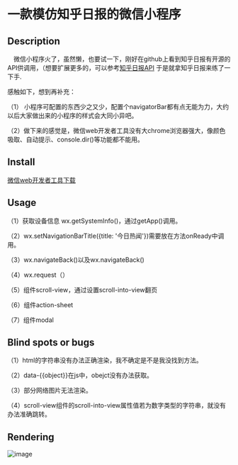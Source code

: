 # 一款模仿知乎日报的微信小程序

## Description
&emsp;微信小程序火了，虽然懒，也要试一下，刚好在github上看到知乎日报有开源的API供调用，（想要扩展更多的，可以参考[知乎日报API](https://github.com/izzyleung/ZhihuDailyPurify)
于是就拿知乎日报来练了一下手.

感触如下，想到再补充：

（1） 小程序可配置的东西少之又少，配置个navigatorBar都有点无能为力，大约以后大家做出来的小程序的样式会大同小异吧。

（2）做下来的感觉是，微信web开发者工具没有大chrome浏览器强大，像颜色吸取、自动提示、console.dir()等功能都不能用。

## Install

[微信web开发者工具下载](https://mp.weixin.qq.com/debug/wxadoc/dev/devtools/download.html?t=1476197490095)

## Usage

（1）获取设备信息 wx.getSystemInfo()，通过getApp()调用。

（2）wx.setNavigationBarTitle({title: '今日热闻'})需要放在方法onReady中调用。

（3）wx.navigateBack()以及wx.navigateBack()

（4）wx.request（）

（5）组件scroll-view，通过设置scroll-into-view翻页

（6）组件action-sheet

（7）组件modal

## Blind spots or bugs

（1）html的字符串没有办法正确渲染，我不确定是不是我没找到方法。

（2）data-{{object}}在js中，obejct没有办法获取。

（3）部分网络图片无法渲染。

（4）scroll-view组件的scroll-into-view属性值若为数字类型的字符串，就没有办法准确跳转。

## Rendering
![image](https://github.com/susan-github/wechatApp-zhihu/blob/master/render.gif=400x400)

